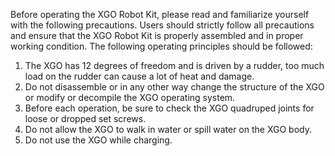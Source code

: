 Before operating the XGO Robot Kit, please read and familiarize yourself with the following precautions. Users should strictly follow all precautions and ensure that the XGO Robot Kit is properly assembled and in proper working condition.
The following operating principles should be followed:

1. The XGO has 12 degrees of freedom and is driven by a rudder, too much load on the rudder can cause a lot of heat and damage.
2. Do not disassemble or in any other way change the structure of the XGO or modify or decompile the XGO operating system.
3. Before each operation, be sure to check the XGO quadruped joints for loose or dropped set screws.
4. Do not allow the XGO to walk in water or spill water on the XGO body.
5. Do not use the XGO while charging.